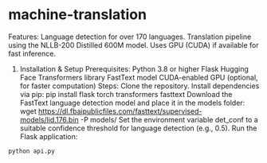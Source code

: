# machine-translation


Features:
Language detection for over 170 languages.
Translation pipeline using the NLLB-200 Distilled 600M model.
Uses GPU (CUDA) if available for fast inference.

1. Installation & Setup
Prerequisites:
Python 3.8 or higher
Flask
Hugging Face Transformers library
FastText model
CUDA-enabled GPU (optional, for faster computation)
Steps:
Clone the repository.
Install dependencies via pip:
pip install flask torch transformers fasttext
Download the FastText language detection model and place it in the models folder:
wget https://dl.fbaipublicfiles.com/fasttext/supervised-models/lid.176.bin -P models/
Set the environment variable det_conf to a suitable confidence threshold for language detection (e.g., 0.5).
Run the Flask application:
```console
python api.py
```
